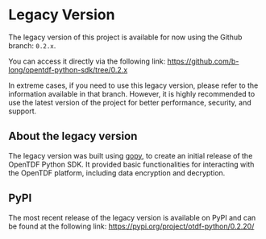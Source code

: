 # Legacy Version

The legacy version of this project is available for now using the Github branch: `0.2.x`. 

You can access it directly via the following link: 
https://github.com/b-long/opentdf-python-sdk/tree/0.2.x

In extreme cases, if you need to use this legacy version, please refer to the information
available in that branch. However, it is highly recommended to use the latest version of the project for better performance, security, and support.

## About the legacy version

The legacy version was built using [gopy](https://github.com/go-python/gopy), to create an initial
release of the OpenTDF Python SDK. It provided basic functionalities for interacting with the OpenTDF platform, including data encryption and decryption.

## PyPI

The most recent release of the legacy version is available on PyPI and can 
be found at the following link:
https://pypi.org/project/otdf-python/0.2.20/